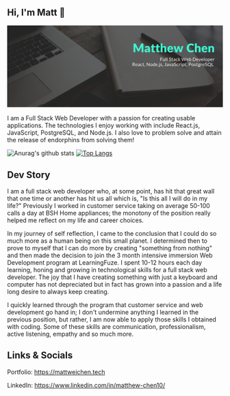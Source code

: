 ## Hi, I'm Matt 👋
<img src="https://github.com/MatthewWeiChen/MatthewWeiChen/blob/main/Matthew%20Chen%20(1).png">

I am a Full Stack Web Developer with a passion for creating usable applications. The technologies I enjoy working with include
React.js, JavaScript, PostgreSQL, and Node.js. I also love to problem solve and attain the release of endorphins from solving them!

![Anurag's github stats](https://github-readme-stats.vercel.app/api?username=matthewweichen&show_icons=true&theme=cobalt&count_private=true)
[![Top Langs](https://github-readme-stats.vercel.app/api/top-langs/?username=matthewweichen)](https://github.com/anuraghazra/github-readme-stats&&layout=compact)




## Dev Story
I am a full stack web developer who, at some point, has hit that great wall that one time or another has hit us all which is, "Is this all I will do in my life?" Previously I worked in customer service taking on average 50-100 calls a day at BSH Home appliances; the monotony of the position really helped me reflect on my life and career choices.

In my journey of self reflection, I came to the conclusion that I could do so much more as a human being on this small planet. I determined then to prove to myself that I can do more by creating "something from nothing" and then made the decision to join the 3 month intensive immersion Web Development program at LearningFuze. I spent 10-12 hours each day learning, honing and growing in technological skills for a full stack web developer. The joy that I have creating something with just a keyboard and computer has not depreciated but in fact has grown into a passion and a life long desire to always keep creating.

I quickly learned through the program that customer service and web development go hand in; I don't undermine anything I learned in the previous position, but rather, I am now able to apply those skills I obtained with coding. Some of these skills are communication, professionalism, active listening, empathy and so much more.

## Links & Socials
Portfolio: https://mattweichen.tech

LinkedIn: https://www.linkedin.com/in/matthew-chen10/
